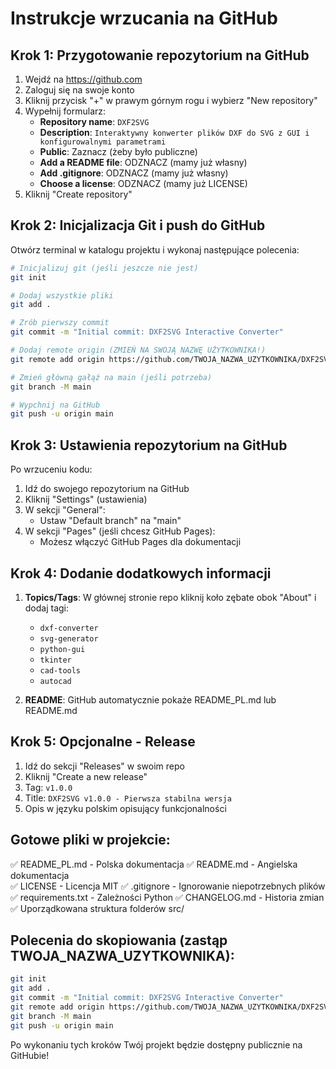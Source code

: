 # Instrukcje wrzucania na GitHub

## Krok 1: Przygotowanie repozytorium na GitHub

1. Wejdź na https://github.com
2. Zaloguj się na swoje konto
3. Kliknij przycisk "+" w prawym górnym rogu i wybierz "New repository"
4. Wypełnij formularz:
   - **Repository name**: `DXF2SVG`
   - **Description**: `Interaktywny konwerter plików DXF do SVG z GUI i konfigurowalnymi parametrami`
   - **Public**: Zaznacz (żeby było publiczne)
   - **Add a README file**: ODZNACZ (mamy już własny)
   - **Add .gitignore**: ODZNACZ (mamy już własny)
   - **Choose a license**: ODZNACZ (mamy już LICENSE)
5. Kliknij "Create repository"

## Krok 2: Inicjalizacja Git i push do GitHub

Otwórz terminal w katalogu projektu i wykonaj następujące polecenia:

```bash
# Inicjalizuj git (jeśli jeszcze nie jest)
git init

# Dodaj wszystkie pliki
git add .

# Zrób pierwszy commit
git commit -m "Initial commit: DXF2SVG Interactive Converter"

# Dodaj remote origin (ZMIEŃ NA SWOJĄ NAZWĘ UŻYTKOWNIKA!)
git remote add origin https://github.com/TWOJA_NAZWA_UZYTKOWNIKA/DXF2SVG.git

# Zmień główną gałąź na main (jeśli potrzeba)
git branch -M main

# Wypchnij na GitHub
git push -u origin main
```

## Krok 3: Ustawienia repozytorium na GitHub

Po wrzuceniu kodu:

1. Idź do swojego repozytorium na GitHub
2. Kliknij "Settings" (ustawienia)
3. W sekcji "General":
   - Ustaw "Default branch" na "main"
4. W sekcji "Pages" (jeśli chcesz GitHub Pages):
   - Możesz włączyć GitHub Pages dla dokumentacji

## Krok 4: Dodanie dodatkowych informacji

1. **Topics/Tags**: W głównej stronie repo kliknij koło zębate obok "About" i dodaj tagi:
   - `dxf-converter`
   - `svg-generator`  
   - `python-gui`
   - `tkinter`
   - `cad-tools`
   - `autocad`

2. **README**: GitHub automatycznie pokaże README_PL.md lub README.md

## Krok 5: Opcjonalne - Release

1. Idź do sekcji "Releases" w swoim repo
2. Kliknij "Create a new release"
3. Tag: `v1.0.0`
4. Title: `DXF2SVG v1.0.0 - Pierwsza stabilna wersja`
5. Opis w języku polskim opisujący funkcjonalności

## Gotowe pliki w projekcie:

✅ README_PL.md - Polska dokumentacja
✅ README.md - Angielska dokumentacja  
✅ LICENSE - Licencja MIT
✅ .gitignore - Ignorowanie niepotrzebnych plików
✅ requirements.txt - Zależności Python
✅ CHANGELOG.md - Historia zmian
✅ Uporządkowana struktura folderów src/

## Polecenia do skopiowania (zastąp TWOJA_NAZWA_UZYTKOWNIKA):

```bash
git init
git add .
git commit -m "Initial commit: DXF2SVG Interactive Converter"
git remote add origin https://github.com/TWOJA_NAZWA_UZYTKOWNIKA/DXF2SVG.git
git branch -M main
git push -u origin main
```

Po wykonaniu tych kroków Twój projekt będzie dostępny publicznie na GitHubie!
